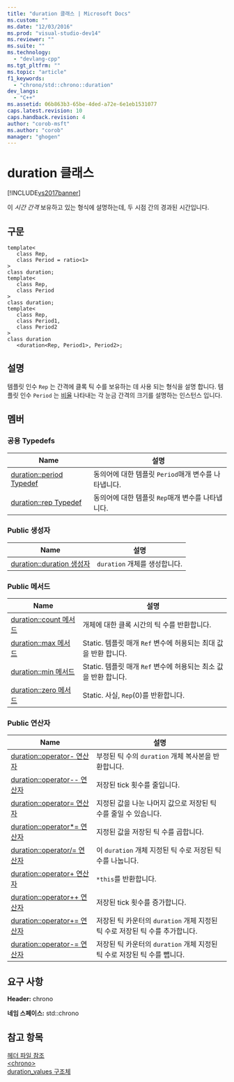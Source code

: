 ```yaml
---
title: "duration 클래스 | Microsoft Docs"
ms.custom: ""
ms.date: "12/03/2016"
ms.prod: "visual-studio-dev14"
ms.reviewer: ""
ms.suite: ""
ms.technology: 
  - "devlang-cpp"
ms.tgt_pltfrm: ""
ms.topic: "article"
f1_keywords: 
  - "chrono/std::chrono::duration"
dev_langs: 
  - "C++"
ms.assetid: 06b863b3-65be-4ded-a72e-6e1eb1531077
caps.latest.revision: 10
caps.handback.revision: 4
author: "corob-msft"
ms.author: "corob"
manager: "ghogen"
---
```

# duration 클래스
[!INCLUDE[vs2017banner](../assembler/inline/includes/vs2017banner.md)]

이 *시간 간격* 보유하고 있는 형식에 설명하는데, 두 시점 간의 경과된 시간입니다.  
  
## 구문  
  
```  
template<  
   class Rep,  
   class Period = ratio<1>  
>  
class duration;  
template<  
   class Rep,  
   class Period  
>  
class duration;  
template<  
   class Rep,  
   class Period1,  
   class Period2  
>  
class duration  
   <duration<Rep, Period1>, Period2>;  
```  
  
## 설명  
 템플릿 인수 `Rep` 는 간격에 클록 틱 수를 보유하는 데 사용 되는 형식을 설명 합니다.  템플릿 인수 `Period` 는 [비율](../standard-library/ratio.md) 나타내는 각 눈금 간격의 크기를 설명하는 인스턴스 입니다.  
  
## 멤버  
  
### 공용 Typedefs  
  
|Name|설명|  
|----------|--------|  
|[duration::period Typedef](http://msdn.microsoft.com/ko-kr/ebf2a1b9-769f-475f-8c66-cf9ed12015f2)|동의어에 대한 템플릿 `Period`매개 변수를 나타냅니다.|  
|[duration::rep Typedef](http://msdn.microsoft.com/ko-kr/f47b8abb-ae2c-4dc8-858a-f44695156950)|동의어에 대한 템플릿 `Rep`매개 변수를 나타냅니다.|  
  
### Public 생성자  
  
|Name|설명|  
|----------|--------|  
|[duration::duration 생성자](../Topic/duration::duration%20Constructor.md)|`duration` 개체를 생성합니다.|  
  
### Public 메서드  
  
|Name|설명|  
|----------|--------|  
|[duration::count 메서드](../Topic/duration::count%20Method.md)|개체에 대한 클록 시간의 틱 수를 반환합니다.|  
|[duration::max 메서드](../Topic/duration::max%20Method.md)|Static.  템플릿 매개 `Ref` 변수에 허용되는 최대 값을 반환 합니다.|  
|[duration::min 메서드](../Topic/duration::min%20Method.md)|Static.  템플릿 매개 `Ref` 변수에 허용되는 최소 값을 반환 합니다.|  
|[duration::zero 메서드](../Topic/duration::zero%20Method.md)|Static.  사실, `Rep`\(0\)를 반환합니다.|  
  
### Public 연산자  
  
|Name|설명|  
|----------|--------|  
|[duration::operator\- 연산자](../Topic/duration::operator-%20Operator.md)|부정된 틱 수의 `duration` 개체 복사본을 반환합니다.|  
|[duration::operator\-\- 연산자](../Topic/duration::operator--%20Operator.md)|저장된 tick 횟수를 줄입니다.|  
|[duration::operator\= 연산자](../Topic/duration::operator=%20Operator.md)|지정된 값을 나눈 나머지 값으로 저장된 틱 수를 줄일 수 있습니다.|  
|[duration::operator\*\= 연산자](../Topic/duration::operator*=%20Operator.md)|지정된 값을 저장된 틱 수를 곱합니다.|  
|[duration::operator\/\= 연산자](../Topic/duration::operator-=%20Operator1.md)|이 `duration` 개체 지정된 틱 수로 저장된 틱 수를 나눕니다.|  
|[duration::operator\+ 연산자](../Topic/duration::operator+%20Operator.md)|`*this`를 반환합니다.|  
|[duration::operator\+\+ 연산자](../Topic/duration::operator++%20Operator.md)|저장된 tick 횟수를 증가합니다.|  
|[duration::operator\+\= 연산자](../Topic/duration::operator+=%20Operator.md)|저장된 틱 카운터의 `duration` 개체 지정된 틱 수로 저장된 틱 수를 추가합니다.|  
|[duration::operator\-\= 연산자](../Topic/duration::operator-=%20Operator2.md)|저장된 틱 카운터의 `duration` 개체 지정된 틱 수로 저장된 틱 수를 뺍니다.|  
  
## 요구 사항  
 **Header:** chrono  
  
 **네임 스페이스:** std::chrono  
  
## 참고 항목  
 [헤더 파일 참조](../standard-library/cpp-standard-library-header-files.md)   
 [\<chrono\>](../standard-library/chrono.md)   
 [duration\_values 구조체](../standard-library/duration-values-structure.md)